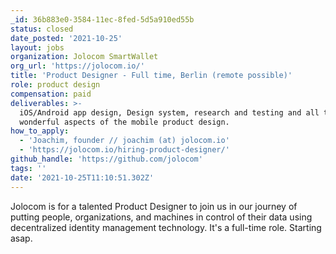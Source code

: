 ```yaml
---
_id: 36b883e0-3584-11ec-8fed-5d5a910ed55b
status: closed
date_posted: '2021-10-25'
layout: jobs
organization: Jolocom SmartWallet
org_url: 'https://jolocom.io/'
title: 'Product Designer - Full time, Berlin (remote possible)'
role: product design
compensation: paid
deliverables: >-
  iOS/Android app design, Design system, research and testing and all the other
  wonderful aspects of the mobile product design.
how_to_apply:
  - 'Joachim, founder // joachim (at) jolocom.io'
  - 'https://jolocom.io/hiring-product-designer/'
github_handle: 'https://github.com/jolocom'
tags: ''
date: '2021-10-25T11:10:51.302Z'
---
```

Jolocom is for a talented Product Designer to join us in our journey of putting people, organizations, and machines in control of their data using decentralized identity management technology.
It's a full-time role. Starting asap.
